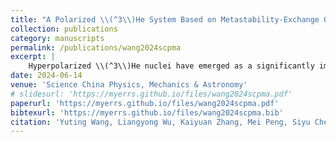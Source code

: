 ```yaml
---
title: "A Polarized \\(^3\\)He System Based on Metastability‑Exchange Optical Pumping"
collection: publications
category: manuscripts
permalink: /publications/wang2024scpma
excerpt: |
    Hyperpolarized \\(^3\\)He nuclei have emerged as a significantly important approach in quantum precision measurement techniques, with extensive applications in fundamental physics, magnetometry, metrology, and beyond. In this study, we report on the design and implementation of a \\(^3\\)He polarization system at the China Mianyang Research Reactor (CMRR), utilizing the metastabilityexchange optical pumping (MEOP) method. We employed a Merritt coil system consisting of four square coils to furnish a uniform holding field. We deployed a 2 W fiber laser to pump the metastable \\(^3\\)He atoms and conducted free induction decay (FID) detection of the polarized \\(^3\\)He nuclei using both pickup coil and optical methods. For the optical method, we used a 50 mW linearly polarized distributed Bragg reflector (DBR) laser as the probe. We applied transverse light absorption polarimetry to measure the absolute nuclear polarization of the ground-state \\(^3\\)He. We have developed cell fabrication capabilities at the CMRR, and cells at various pressures ranging from 100 to 1000 Pa have been fabricated and evaluated. For a typical borosilicate cell with 100 Pa pressure, the absolute polarization is measured as \\(P_n \sim 70\\%\\), and the transverse relaxation time is estimated as \\(T_2\sim 0.5~s\\). Moreover, we constructed a few aluminosilicate cells, each carefully filled with pure \\(^3\\)He at a pressure of 100 Pa. Subsequently, we conducted a comprehensive evaluation of their performance in the context of MEOP.
date: 2024-06-14
venue: 'Science China Physics, Mechanics & Astronomy'
# slidesurl: 'https://myerrs.github.io/files/wang2024scpma.pdf'
paperurl: 'https://myerrs.github.io/files/wang2024scpma.pdf'
bibtexurl: 'https://myerrs.github.io/files/wang2024scpma.bib'
citation: 'Yuting Wang, Liangyong Wu, Kaiyuan Zhang, Mei Peng, Siyu Chen, Haiyang Yan, A Polarized \\(^3\\)He System Based on Metastability‑Exchange Optical Pumping, Science China Physics, Mechanics & Astronomy. 67 (2024) 273011.'
---
```


